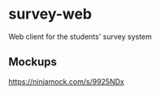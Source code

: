 # survey-web
Web client for the students' survey system

## Mockups
https://ninjamock.com/s/9925NDx
